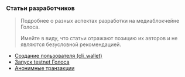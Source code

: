 ### Статьи разработчиков

> Подробнее о разных аспектах разработки на медиаблокчейне Голоса.
>
> Имейте в виду, что статьи отражают позицию их авторов и не являются безусловной рекомендацией.

* [Создание пользователя \(cli\_wallet\)](https://wiki.golos.io/3-guides/stati/sozdanie-polzovatelya-ispolzuya-cliwallet.html)
* [Запуск testnet Голоса](/3-guides/stati/zapusk-testnet-golos.md)
* [Анонимные транзакции](https://wiki.golos.io/3-guides/stati/anonimnie-transaktsii.html)



